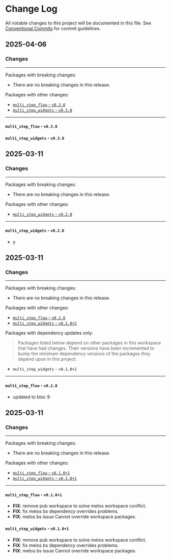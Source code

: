 # Change Log

All notable changes to this project will be documented in this file.
See [Conventional Commits](https://conventionalcommits.org) for commit guidelines.

## 2025-04-06

### Changes

---

Packages with breaking changes:

 - There are no breaking changes in this release.

Packages with other changes:

 - [`multi_step_flow` - `v0.3.0`](#multi_step_flow---v030)
 - [`multi_step_widgets` - `v0.3.0`](#multi_step_widgets---v030)

---

#### `multi_step_flow` - `v0.3.0`

#### `multi_step_widgets` - `v0.3.0`


## 2025-03-11

### Changes

---

Packages with breaking changes:

 - There are no breaking changes in this release.

Packages with other changes:

 - [`multi_step_widgets` - `v0.2.0`](#multi_step_widgets---v020)

---

#### `multi_step_widgets` - `v0.2.0`

 - y


## 2025-03-11

### Changes

---

Packages with breaking changes:

 - There are no breaking changes in this release.

Packages with other changes:

 - [`multi_step_flow` - `v0.2.0`](#multi_step_flow---v020)
 - [`multi_step_widgets` - `v0.1.0+2`](#multi_step_widgets---v0102)

Packages with dependency updates only:

> Packages listed below depend on other packages in this workspace that have had changes. Their versions have been incremented to bump the minimum dependency versions of the packages they depend upon in this project.

 - `multi_step_widgets` - `v0.1.0+2`

---

#### `multi_step_flow` - `v0.2.0`

 - updated to bloc 9


## 2025-03-11

### Changes

---

Packages with breaking changes:

 - There are no breaking changes in this release.

Packages with other changes:

 - [`multi_step_flow` - `v0.1.0+1`](#multi_step_flow---v0101)
 - [`multi_step_widgets` - `v0.1.0+1`](#multi_step_widgets---v0101)

---

#### `multi_step_flow` - `v0.1.0+1`

 - **FIX**: remove pub workspace to solve melos workspace conflict.
 - **FIX**: fix melos bs dependency overrides problems.
 - **FIX**: melos bs issue Cannot override workspace packages.

#### `multi_step_widgets` - `v0.1.0+1`

 - **FIX**: remove pub workspace to solve melos workspace conflict.
 - **FIX**: fix melos bs dependency overrides problems.
 - **FIX**: melos bs issue Cannot override workspace packages.

